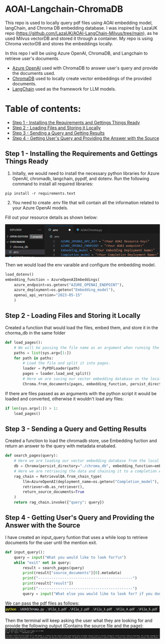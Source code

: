 # AOAI-Langchain-ChromaDB

This repo is used to locally query pdf files using AOAI embedding model, langChain, and Chroma DB embedding database. I was inspired by LazaUK repo (https://github.com/LazaUK/AOAI-LangChain-Milvus/tree/main), as he used Milvus vectorDB and stored it through a container. My repo is using Chroma vectorDB and stores the embeddings locally. 

In this repo I will be using Azure OpenAI, ChromaDB, and Langchain to retrieve user's documents.

* [Azure OpenAI](https://learn.microsoft.com/en-us/azure/ai-services/openai/overview) used with ChromaDB to answer user's query and provide the documents used.
* [ChromaDB](https://docs.trychroma.com/getting-started) used to locally create vector embeddings of the provided documents.
* [LangChain](https://python.langchain.com/docs/get_started/introduction) used as the framework for LLM models. 

# Table of contents:
- [Step 1 - Installing the Requirements and Gettings Things Ready](https://github.com/ABDFMSM/AOAI-Langchain-ChromaDB?tab=readme-ov-file#step-1---installing-the-requirements-and-gettings-things-ready)  
- [Step 2 - Loading Files and Storing it Locally](https://github.com/ABDFMSM/AOAI-Langchain-ChromaDB?tab=readme-ov-file#step-2---loading-the-files-and-storing-it-locally)  
- [Step 3 - Sending a Query and Getting Results](https://github.com/ABDFMSM/AOAI-Langchain-ChromaDB?tab=readme-ov-file#step-3---sending-a-query-and-getting-results)  
- [Step 4 - Getting User's Query and Providing the Answer with the Source](https://github.com/ABDFMSM/AOAI-Langchain-ChromaDB/tree/main?tab=readme-ov-file#step-4---getting-users-query-and-providing-the-answer-with-the-source)  


## Step 1 - Installing the Requirements and Gettings Things Ready

1. Initally, we would need to install the necessary python libraries for Azure OpenAI, chromadb, langchain, pypdf, and dotenv. 
Run the following command to install all required libraries: 
```
pip install -r requirements.text
```
2. You need to create .env file that will contain all the information related to your Azure OpenAI models.  

Fill out your resource details as shown below:  

  ![Env Varaibles](Images/env_image.png)

Then we would load the env varaible and configure the embedding model.
``` Python
load_dotenv()
embedding_function = AzureOpenAIEmbeddings(
    azure_endpoint=os.getenv("AZURE_OPENAI_ENDPOINT"),
    azure_deployment=os.getenv("Embedding_model"),
    openai_api_version="2023-05-15"
    )
```

## Step 2 - Loading Files and Storing it Locally 
Created a function that would load the files, embed them, and store it in the chorma_db in the same folder
``` Python
def load_pages():
    # We will be passing the file name as an argument when running the python script
    paths = list(sys.argv[1:])
    for path in paths:
        # Load the file and split it into pages. 
        loader = PyPDFLoader(path)
        pages = loader.load_and_split()
        # Here we are saving our vector embedding database on the local storage. 
        Chroma.from_documents(pages, embedding_function, persist_directory=r".\chroma_db")
```
If there are files passed as an arguments with the python script it would be loaded and converted, otherwise it wouldn't load any files: 

``` Python
if len(sys.argv[:]) > 1:
    load_pages()
``` 

## Step 3 - Sending a Query and Getting Results
Created a function to load the chromadb store, use Embedding fuction and return an answer to the query with metadata enabaled. 

``` Python
def search_pages(query):
    # Here we are loading our vector embedding database from the local storage. 
    db = Chroma(persist_directory="./chroma_db", embedding_function=embedding_function)
    # Here we are retrieving the data and chaining it to a completion AI model to summarize.
    rag_chain = RetrievalQA.from_chain_type(
        llm=AzureOpenAI(deployment_name=os.getenv("Completion_model"), openai_api_version="2023-05-15"),
        retriever=db.as_retriever(), 
        return_source_documents=True
    )
    return rag_chain.invoke({"query": query})
```

## Step 4 - Getting User's Query and Providing the Answer with the Source
I have created an input_query funtion that uses a while loop to retrieve documents for the user until the mention exit. 
``` python
def input_query():
    query = input("What you would like to look for?\n")
    while "exit" not in query:
        result = search_pages(query)
        print(result["source_documents"][0].metadata)
        print("-------------------------------------------")
        print(result["result"])
        print("-------------------------------------------")
        query = input("What else you would like to look for? if you don't have anything else to look for, type exit\n")
```

We can pass the pdf files as follows:  
![Python Command](Images/command.png)

Then the terminal will keep asking the user what they are looking for and provide the following output (Contains the source file and the page):   
![Output](Images/Output.png)




